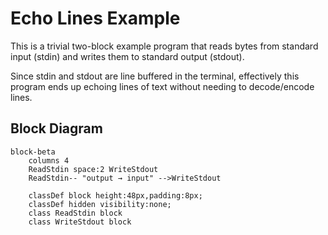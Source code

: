 # Echo Lines Example

This is a trivial two-block example program that reads bytes from standard
input (stdin) and writes them to standard output (stdout).

Since stdin and stdout are line buffered in the terminal, effectively this
program ends up echoing lines of text without needing to decode/encode lines.

## Block Diagram

```mermaid
block-beta
    columns 4
    ReadStdin space:2 WriteStdout
    ReadStdin-- "output → input" -->WriteStdout

    classDef block height:48px,padding:8px;
    classDef hidden visibility:none;
    class ReadStdin block
    class WriteStdout block
```

